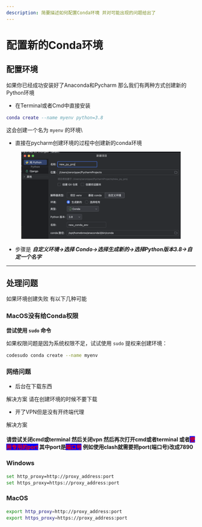 ```yaml
---
description: 简要描述如何配置Conda环境 并对可能出现的问题给出了
---
```


# 配置新的Conda环境

## 配置环境

如果你已经成功安装好了Anaconda和Pycharm 那么我们有两种方式创建新的Python环境

* 在Terminal或者Cmd中直接安装

```lua
conda create --name myenv python=3.8
```

这会创建一个名为 `myenv` 的环境\


* 直接在pycharm创建环境的过程中创建新的conda环境

<figure><img src="../../.gitbook/assets/截屏2024-09-22 下午6.57.51.png" alt="" width="563"><figcaption></figcaption></figure>

* &#x20;步骤是 _**自定义环境->选择 Condo->选择生成新的->选择Python版本3.8->自定一个名字**_

***

## 处理问题

如果环境创建失败 有以下几种可能

### MacOS没有给Conda权限

**尝试使用 `sudo` 命令**

如果权限问题是因为系统权限不足，试试使用 `sudo` 提权来创建环境：

```bash
codesudo conda create --name myenv
```

### **网络问题**

* 后台在下载东西

解决方案 请在创建环境的时候不要下载

* 开了VPN但是没有开终端代理

解决方案&#x20;

#### 请尝试关闭cmd或terminal 然后关闭vpn 然后再次打开cmd或者terminal 或者<mark style="color:red;background-color:blue;">使用专用的port</mark> 其中port是<mark style="color:red;background-color:blue;">端口号</mark> 例如使用clash就需要把port(端口号)改成7890

### Windows

```bash
set http_proxy=http://proxy_address:port
set https_proxy=https://proxy_address:port
```

### MacOS

```bash
export http_proxy=http://proxy_address:port
export https_proxy=https://proxy_address:port
```

